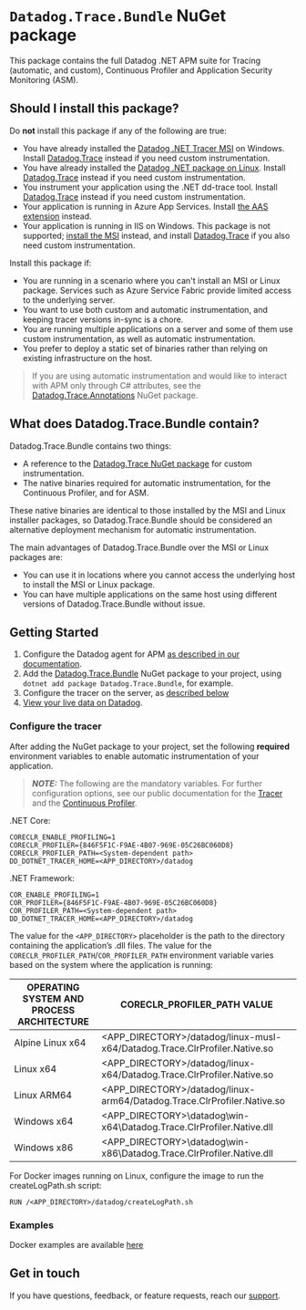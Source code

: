 # `Datadog.Trace.Bundle` NuGet package

This package contains the full Datadog .NET APM suite for Tracing (automatic, and custom), Continuous Profiler and Application Security Monitoring (ASM).

## Should I install this package?

Do **not** install this package if any of the following are true:

- You have already installed the [Datadog .NET Tracer MSI](https://docs.datadoghq.com/tracing/trace_collection/dd_libraries/dotnet-core/?tab=windows#install-the-tracer) on Windows. Install [Datadog.Trace](https://www.nuget.org/packages/Datadog.Trace) instead if you need custom instrumentation.
- You have already installed the [Datadog .NET package on Linux](https://docs.datadoghq.com/tracing/trace_collection/dd_libraries/dotnet-core/?tab=linux#install-the-tracer). Install [Datadog.Trace](https://www.nuget.org/packages/Datadog.Trace) instead if you need custom instrumentation.
- You instrument your application using the .NET dd-trace tool. Install [Datadog.Trace](https://www.nuget.org/packages/Datadog.Trace) instead if you need custom instrumentation.
- Your application is running in Azure App Services. Install [the AAS extension](https://docs.datadoghq.com/serverless/azure_app_services/?tab=net) instead.
- Your application is running in IIS on Windows. This package is not supported; [install the MSI](https://docs.datadoghq.com/tracing/trace_collection/dd_libraries/dotnet-core/?tab=windows#install-the-tracer) instead, and install [Datadog.Trace](https://www.nuget.org/packages/Datadog.Trace) if you also need custom instrumentation.

Install this package if:

- You are running in a scenario where you can't install an MSI or Linux package. Services such as Azure Service Fabric provide limited access to the underlying server.
- You want to use both custom and automatic instrumentation, and keeping tracer versions in-sync is a chore.
- You are running multiple applications on a server and some of them use custom instrumentation, as well as automatic instrumentation.
- You prefer to deploy a static set of binaries rather than relying on existing infrastructure on the host.

> If you are using automatic instrumentation and would like to interact with APM only through C# attributes, see the [Datadog.Trace.Annotations](https://www.nuget.org/packages/Datadog.Trace.Annotations/) NuGet package.

## What does Datadog.Trace.Bundle contain?

Datadog.Trace.Bundle contains two things:

- A reference to the [Datadog.Trace NuGet package](https://www.nuget.org/packages/Datadog.Trace) for custom instrumentation.
- The native binaries required for automatic instrumentation, for the Continuous Profiler, and for ASM.

These native binaries are identical to those installed by the MSI and Linux installer packages, so Datadog.Trace.Bundle should be considered an alternative deployment mechanism for automatic instrumentation. 

The main advantages of Datadog.Trace.Bundle over the MSI or Linux packages are:
- You can use it in locations where you cannot access the underlying host to install the MSI or Linux package.
- You can have multiple applications on the same host using different versions of Datadog.Trace.Bundle without issue.

## Getting Started

1. Configure the Datadog agent for APM [as described in our documentation](https://docs.datadoghq.com/tracing/setup_overview/setup/dotnet-core#configure-the-datadog-agent-for-apm).
2. Add the [Datadog.Trace.Bundle](https://www.nuget.org/packages/Datadog.Trace.Bundle) NuGet package to your project, using `dotnet add package Datadog.Trace.Bundle`, for example.
3. Configure the tracer on the server, as [described below](#configure-the-tracer)
4. [View your live data on Datadog](https://app.datadoghq.com/apm/traces).

### Configure the tracer

After adding the NuGet package to your project, set the following **required** environment variables to enable automatic instrumentation of your application.

> **_NOTE:_** 
The following are the mandatory variables. For further configuration options, see our public documentation for the [Tracer](https://docs.datadoghq.com/tracing/trace_collection/library_config/dotnet-core/?tab=environmentvariables) and the [Continuous Profiler](https://docs.datadoghq.com/profiler/enabling/dotnet/?tab=linux#configuration).


.NET Core:

```
CORECLR_ENABLE_PROFILING=1
CORECLR_PROFILER={846F5F1C-F9AE-4B07-969E-05C26BC060D8}
CORECLR_PROFILER_PATH=<System-dependent path>
DD_DOTNET_TRACER_HOME=<APP_DIRECTORY>/datadog
```

.NET Framework:

```
COR_ENABLE_PROFILING=1
COR_PROFILER={846F5F1C-F9AE-4B07-969E-05C26BC060D8}
COR_PROFILER_PATH=<System-dependent path>
DD_DOTNET_TRACER_HOME=<APP_DIRECTORY>/datadog
```

The value for the `<APP_DIRECTORY>` placeholder is the path to the directory containing the application’s .dll files. The value for the `CORECLR_PROFILER_PATH`/`COR_PROFILER_PATH` environment variable varies based on the system where the application is running:

| OPERATING SYSTEM AND PROCESS ARCHITECTURE      | CORECLR_PROFILER_PATH VALUE |
| ----------- | ----------- |
| Alpine Linux x64      | <APP_DIRECTORY>/datadog/linux-musl-x64/Datadog.Trace.ClrProfiler.Native.so       |
| Linux x64   | <APP_DIRECTORY>/datadog/linux-x64/Datadog.Trace.ClrProfiler.Native.so        |
| Linux ARM64      | <APP_DIRECTORY>/datadog/linux-arm64/Datadog.Trace.ClrProfiler.Native.so       |
| Windows x64   | <APP_DIRECTORY>\datadog\win-x64\Datadog.Trace.ClrProfiler.Native.dll        |
| Windows x86      | <APP_DIRECTORY>\datadog\win-x86\Datadog.Trace.ClrProfiler.Native.dll       |

For Docker images running on Linux, configure the image to run the createLogPath.sh script:

```
RUN /<APP_DIRECTORY>/datadog/createLogPath.sh
```

### Examples

Docker examples are available [here](https://github.com/DataDog/dd-trace-dotnet/tree/master/tracer/samples/NugetDeployment)

## Get in touch

If you have questions, feedback, or feature requests, reach our [support](https://docs.datadoghq.com/help).

